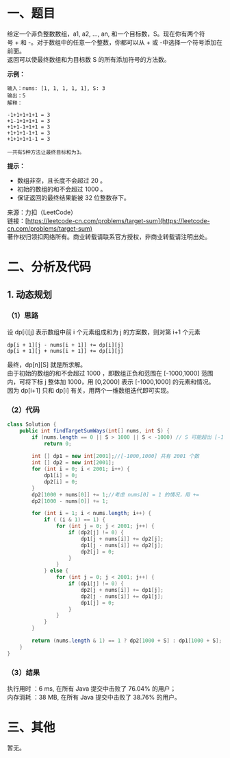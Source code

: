 # 一、题目
给定一个非负整数数组，a1, a2, ..., an, 和一个目标数，S。现在你有两个符号 + 和 -。对于数组中的任意一个整数，你都可以从 + 或 -中选择一个符号添加在前面。   
返回可以使最终数组和为目标数 S 的所有添加符号的方法数。    
   
**示例：**   
```
输入：nums: [1, 1, 1, 1, 1], S: 3
输出：5
解释：

-1+1+1+1+1 = 3
+1-1+1+1+1 = 3
+1+1-1+1+1 = 3
+1+1+1-1+1 = 3
+1+1+1+1-1 = 3

一共有5种方法让最终目标和为3。
```

**提示：**
- 数组非空，且长度不会超过 20 。
- 初始的数组的和不会超过 1000 。
- 保证返回的最终结果能被 32 位整数存下。
   
来源：力扣（LeetCode）   
链接：[https://leetcode-cn.com/problems/target-sum](https://leetcode-cn.com/problems/target-sum)   
著作权归领扣网络所有。商业转载请联系官方授权，非商业转载请注明出处。   
# 二、分析及代码    
## 1. 动态规划
### （1）思路 
设 dp[i][j] 表示数组中前 i 个元素组成和为 j 的方案数，则对第 i+1 个元素   
```
dp[i + 1][j - nums[i + 1]] += dp[i][j]
dp[i + 1][j + nums[i + 1]] += dp[i][j]
```
最终，dp[n][S] 就是所求解。   
由于初始的数组的和不会超过 1000 ，即数组正负和范围在 [-1000,1000] 范围内，可将下标 j 整体加 1000，用 [0,2000] 表示 [-1000,1000] 的元素和情况。   
因为 dp[i+1] 只和 dp[i] 有关，用两个一维数组迭代即可实现。   
### （2）代码  
```Java
class Solution {
    public int findTargetSumWays(int[] nums, int S) {
        if (nums.length == 0 || S > 1000 || S < -1000) // S 可能超出 [-1000,1000]
            return 0;
        
        int [] dp1 = new int[2001];//[-1000,1000] 共有 2001 个数
        int [] dp2 = new int[2001];
        for (int i = 0; i < 2001; i++) {
            dp1[i] = 0;
            dp2[i] = 0;
        }
        dp2[1000 + nums[0]] += 1;//考虑 nums[0] = 1 的情况，用 +=
        dp2[1000 - nums[0]] += 1;

        for (int i = 1; i < nums.length; i++) {
            if ( (i & 1) == 1) {
                for (int j = 0; j < 2001; j++) {
                    if (dp2[j] != 0) {
                        dp1[j + nums[i]] += dp2[j];
                        dp1[j - nums[i]] += dp2[j];
                        dp2[j] = 0;
                    }
                }
            } else {
                for (int j = 0; j < 2001; j++) {
                    if (dp1[j] != 0) {
                        dp2[j + nums[i]] += dp1[j];
                        dp2[j - nums[i]] += dp1[j];
                        dp1[j] = 0;
                    }
                }
            }
        }

        return (nums.length & 1) == 1 ? dp2[1000 + S] : dp1[1000 + S];
    }
}
```
### （3）结果
执行用时 ：6 ms, 在所有 Java 提交中击败了 76.04% 的用户；  
内存消耗 ：38 MB, 在所有 Java 提交中击败了 38.76% 的用户。  
# 三、其他
暂无。   
